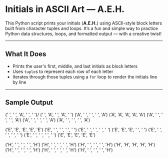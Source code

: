 # Initials in ASCII Art — A.E.H.

This Python script prints your initials (**A.E.H.**) using ASCII-style block letters built from character tuples and loops. It’s a fun and simple way to practice Python data structures, loops, and formatted output — with a creative twist!

---

## What It Does

- Prints the user's first, middle, and last initials as block letters
- Uses `tuple`s to represent each row of each letter
- Iterates through those tuples using a `for` loop to render the initials line by line

---

## Sample Output
(' ', ' ', 'A', ' ', ' ')/
(' ', 'A', ' ', 'A', ' ')
('A', ' ', ' ', ' ', 'A')
('A', 'A', 'A', 'A', 'A')
('A', ' ', ' ', ' ', 'A')
('A', ' ', ' ', ' ', 'A')
('A', ' ', ' ', ' ', 'A')

('E', 'E', 'E', 'E', 'E')
('E', ' ', ' ', ' ', ' ')
('E', ' ', ' ', ' ', ' ')
('E', 'E', 'E', ' ', ' ')
('E', ' ', ' ', ' ', ' ')
('E', ' ', ' ', ' ', ' ')
('E', 'E', 'E', 'E', 'E')

('H', ' ', ' ', ' ', 'H')
('H', ' ', ' ', ' ', 'H')
('H', ' ', ' ', ' ', 'H')
('H', 'H', 'H', 'H', 'H')
('H', ' ', ' ', ' ', 'H')
('H', ' ', ' ', ' ', 'H')
('H', ' ', ' ', ' ', 'H')

